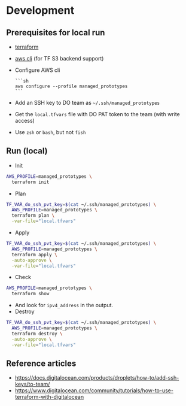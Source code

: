 # Development

## Prerequisites for local run

- [terraform](https://developer.hashicorp.com/terraform/install)
- [aws cli](https://docs.aws.amazon.com/cli/latest/userguide/getting-started-install.html) (for TF S3 backend support)
- Configure AWS cli

      ```sh
      aws configure --profile managed_prototypes
      ```

- Add an SSH key to DO team as `~/.ssh/managed_prototypes`
- Get the `local.tfvars` file with DO PAT token to the team (with write access)
- Use `zsh` or `bash`, but not `fish`

## Run (local)

- Init

```sh
AWS_PROFILE=managed_prototypes \
  terraform init
```

- Plan

```sh
TF_VAR_do_ssh_pvt_key=$(cat ~/.ssh/managed_prototypes) \
  AWS_PROFILE=managed_prototypes \
  terraform plan \
  -var-file="local.tfvars"
```

- Apply

```sh
TF_VAR_do_ssh_pvt_key=$(cat ~/.ssh/managed_prototypes) \
  AWS_PROFILE=managed_prototypes \
  terraform apply \
  -auto-approve \
  -var-file="local.tfvars"
```

- Check

```sh
AWS_PROFILE=managed_prototypes \
  terraform show
```

- And look for `ipv4_address` in the output.
- Destroy

```sh
TF_VAR_do_ssh_pvt_key=$(cat ~/.ssh/managed_prototypes) \
  AWS_PROFILE=managed_prototypes \
  terraform destroy \
  -auto-approve \
  -var-file="local.tfvars"
```

## Reference articles

- https://docs.digitalocean.com/products/droplets/how-to/add-ssh-keys/to-team/
- https://www.digitalocean.com/community/tutorials/how-to-use-terraform-with-digitalocean
